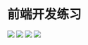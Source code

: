 # 前端开发练习

![](https://img.shields.io/badge/npm-7.4.0-green.svg?style=flat-square)
![](https://img.shields.io/badge/stark2chen-text-orange.svg?style=flat-square)
![](https://img.shields.io/badge/react-15.3.1-green.svg?style=flat-square)
![](https://img.shields.io/badge/bootstrap-2.3.2-blue.svg?style=flat-square)


